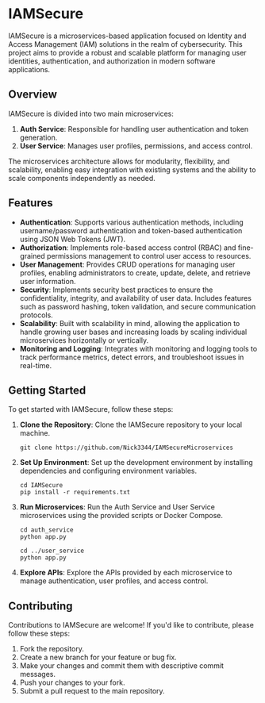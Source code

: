 
# IAMSecure

IAMSecure is a microservices-based application focused on Identity and Access Management (IAM) solutions in the realm of cybersecurity. This project aims to provide a robust and scalable platform for managing user identities, authentication, and authorization in modern software applications.

## Overview

IAMSecure is divided into two main microservices:

1. **Auth Service**: Responsible for handling user authentication and token generation.
2. **User Service**: Manages user profiles, permissions, and access control.

The microservices architecture allows for modularity, flexibility, and scalability, enabling easy integration with existing systems and the ability to scale components independently as needed.

## Features

- **Authentication**: Supports various authentication methods, including username/password authentication and token-based authentication using JSON Web Tokens (JWT).
- **Authorization**: Implements role-based access control (RBAC) and fine-grained permissions management to control user access to resources.
- **User Management**: Provides CRUD operations for managing user profiles, enabling administrators to create, update, delete, and retrieve user information.
- **Security**: Implements security best practices to ensure the confidentiality, integrity, and availability of user data. Includes features such as password hashing, token validation, and secure communication protocols.
- **Scalability**: Built with scalability in mind, allowing the application to handle growing user bases and increasing loads by scaling individual microservices horizontally or vertically.
- **Monitoring and Logging**: Integrates with monitoring and logging tools to track performance metrics, detect errors, and troubleshoot issues in real-time.

## Getting Started

To get started with IAMSecure, follow these steps:

1. **Clone the Repository**: Clone the IAMSecure repository to your local machine.
   ```
   git clone https://github.com/Nick3344/IAMSecureMicroservices
   ```

2. **Set Up Environment**: Set up the development environment by installing dependencies and configuring environment variables.
   ```
   cd IAMSecure
   pip install -r requirements.txt
   ```

3. **Run Microservices**: Run the Auth Service and User Service microservices using the provided scripts or Docker Compose.
   ```
   cd auth_service
   python app.py
   
   cd ../user_service
   python app.py
   ```

4. **Explore APIs**: Explore the APIs provided by each microservice to manage authentication, user profiles, and access control.

## Contributing

Contributions to IAMSecure are welcome! If you'd like to contribute, please follow these steps:

1. Fork the repository.
2. Create a new branch for your feature or bug fix.
3. Make your changes and commit them with descriptive commit messages.
4. Push your changes to your fork.
5. Submit a pull request to the main repository.

